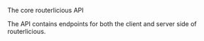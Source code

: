 The core routerlicious API

The API contains endpoints for both the client and server side of routerlicious.
